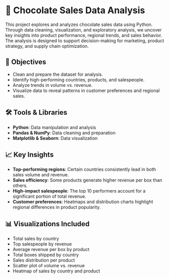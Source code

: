 # 🍫 Chocolate Sales Data Analysis

This project explores and analyzes chocolate sales data using Python. Through data cleaning, visualization, and exploratory analysis, we uncover key insights into product performance, regional trends, and sales behavior. The analysis is designed to support decision-making for marketing, product strategy, and supply chain optimization.

## 📌 Objectives
- Clean and prepare the dataset for analysis.
- Identify high-performing countries, products, and salespeople.
- Analyze trends in volume vs. revenue.
- Visualize data to reveal patterns in customer preferences and regional sales.

## 🛠️ Tools & Libraries
- **Python**: Data manipulation and analysis
- **Pandas & NumPy**: Data cleaning and preparation
- **Matplotlib & Seaborn**: Data visualization

## 📈 Key Insights
- **Top-performing regions**: Certain countries consistently lead in both sales volume and revenue.
- **Sales efficiency**: Some products generate higher revenue per box than others.
- **High-impact salespeople**: The top 10 performers account for a significant portion of total revenue.
- **Customer preferences**: Heatmaps and distribution charts highlight regional differences in product popularity.

## 📊 Visualizations Included
- Total sales by country
- Top salespeople by revenue
- Average revenue per box by product
- Total boxes shipped by country
- Sales distribution per product
- Scatter plot of volume vs. revenue
- Heatmap of sales by country and product

